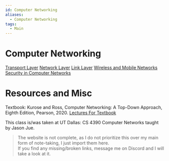 ```yaml
---
id: Computer Networking
aliases:
  - Computer Networking
tags:
  - Main
---
```


# Computer Networking
[Transport Layer](notes/Transport%20Layer.md)
[Network Layer](notes/Network%20Layer.md)
[Link Layer](notes/Link%20Layer.md)
[Wireless and Mobile Networks](notes/Wireless%20and%20Mobile%20Networks.md)
[Security in  Computer  Networks](notes/Security%20in%20%20Computer%20%20Networks.md)

# Resources and Misc 
Textbook: Kurose and Ross, Computer Networking: A Top-Down Approach, Eighth Edition, Pearson, 2020.
[Lectures For Textbook](https://gaia.cs.umass.edu/kurose_ross/online_lectures.htm) 

This class is/was taken at UT Dallas: CS 4390 Computer Networks taught by Jason Jue.   
> The website is not complete, as I do not prioritize this over my main form of note-taking, I just import them here.  
> If you find any missing/broken links, message me on Discord and I will take a look at it.  




